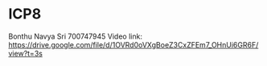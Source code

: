 # ICP8


Bonthu Navya Sri
700747945
Video link: https://drive.google.com/file/d/1OVRd0oVXgBoeZ3CxZFEm7_OHnUi6GR6F/view?t=3s
